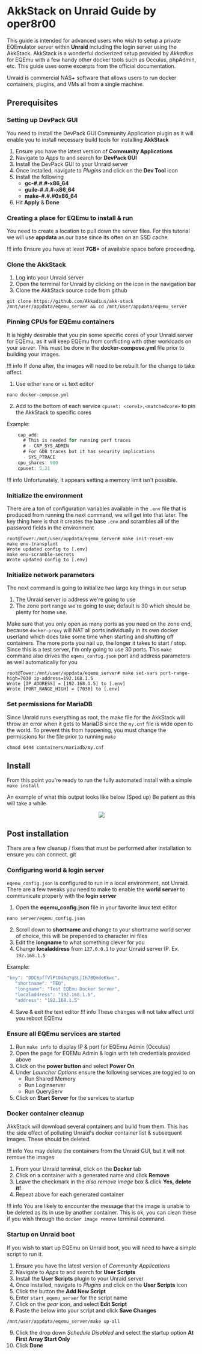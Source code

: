 # AkkStack on Unraid Guide by oper8r00

This guide is intended for advanced users who wish to setup a private EQEmulator server within **Unraid** including the login server using the AkkStack. AkkStack is a wonderful dockerized setup provided by *Akkadius* for EQEmu with a few handy other docker tools such as Occulus, phpAdmin, etc. This guide uses some excerpts from the official documentation.

Unraid is commercial NAS+ software that allows users to run docker containers, plugins, and VMs all from a single machine. 

## Prerequisites

### Setting up DevPack GUI

You need to install the DevPack GUI Community Application plugin as it will enable  you to install necessary build tools for installing **AkkStack**

1. Ensure you have the latest version of **Community Applications**
2. Navigate to *Apps* to and search for **DevPack GUI**
3. Install the DevPack GUI to your Unraid server
4. Once installed, navigate to *Plugins* and click on the **Dev Tool** icon
5. Install the following 
      * **gc-#.#.#-x86_64**
      * **guile-#.#.#-x86_64**
      * **make-#.#.#0x86_64**
6. Hit **Apply** & **Done**

### Creating a place for EQEmu to install & run

You need to create a location to pull down the server files. For this tutorial we will use **appdata** as our base since its often on an SSD cache. 

!!! info
    Ensure you have at least **7GB+** of available space before proceeding. 

### Clone the AkkStack

1. Log into your Unraid server
2. Open the terminal for Unraid by clicking on the icon in the navigation bar
3. Clone the AkkStack source code from github
   
```
git clone https://github.com/Akkadius/akk-stack /mnt/user/appdata/eqemu_server && cd /mnt/user/appdata/eqemu_server
```

### Pinning CPUs for EQEmu containers

It is highly desirable that you pin some specific cores of your Unraid server for EQEmu, as it will keep EQEmu from conflicting with other workloads on your server. This must be done in the **docker-compose.yml** file prior to building your images. 

!!! info
    If done after, the images will need to be rebuilt for the change to take affect.

1. Use either `nano` or `vi` text editor
```
nano docker-compose.yml
```
2. Add to the bottom of each service `cpuset: <core1>,<matchedcore>` to pin the AkkStack to specific cores

Example:
```javascript
    cap_add:
      # This is needed for running perf traces
      # - CAP_SYS_ADMIN
      # For GDB traces but it has security implications
      - SYS_PTRACE
    cpu_shares: 900
    cpuset: 5,21
```

!!! info
    Unfortunately, it appears setting a memory limit isn't possible.

### Initialize the environment

There are a ton of configuration variables available in the `.env` file that is produced from running the next command, we will get into that later. The key thing here is that it creates the base `.env` and scrambles all of the password fields in the environment

```
root@Tower:/mnt/user/appdata/eqemu_server# make init-reset-env
make env-transplant
Wrote updated config to [.env]
make env-scramble-secrets
Wrote updated config to [.env]
```

### Initialize network parameters

The next command is going to initialize two large key things in our setup

1. The Unraid server ip address we're going to use
2. The zone port range we're going to use; default is 30 which should be plenty for home use.

Make sure that you only open as many ports as you need on the zone end, because `docker-proxy` will NAT all ports individually in its own docker userland which does take some time when starting and shutting off containers. The more ports you nail up, the longer it takes to start / stop. Since this is a test server, I'm only going to use 30 ports. This `make` command also drives the `eqemu_config.json` port and address parameters as well automatically for you

```
root@Tower:/mnt/user/appdata/eqemu_server# make set-vars port-range-high=7030 ip-address=192.168.1.5
Wrote [IP_ADDRESS] = [192.168.1.5] to [.env]
Wrote [PORT_RANGE_HIGH] = [7030] to [.env]
```

### Set permissions for MariaDB

Since Unraid runs everything as root, the make file for the AkkStack will throw an error when it gets to MariaDB since the `my.cnf` file is wide open to the world. To prevent this from happening, you must change the permissions for the file prior to running `make`

```
chmod 0444 containers/mariadb/my.cnf
```

## Install

From this point you're ready to run the fully automated install with a simple `make install`

An example of what this output looks like below (Sped up) Be patient as this will take a while

<p align="center"><img src="https://user-images.githubusercontent.com/3319450/87240353-7289a200-c3de-11ea-8afe-1b0a5ad8400e.gif"></p>

## Post installation

There are a few cleanup / fixes that must be performed after installation to ensure you can connect.
git 
### Configuring world & login server

`eqemu_config.json` is configured to run in a local environment, not Unraid. There are a few tweaks you need to make to enable the **world server** to communicate properly with the **login server**

1. Open the **eqemu_config.json** file in your favorite linux text editor
```
nano server/eqemu_config.json
```
2. Scroll down to **shortname** and change to your shortname world server of choice, this will be prepended to character ini files
3. Edit the **longname** to what something clever for you
2. Change **localaddress** from `127.0.0.1` to your Unraid server IP. Ex. `192.168.1.5`

Example:
```javascript
"key": "DDC6pffVlPt0dAqYq8LjIh7BQmdeKkwc",
   "shortname": "TEQ",
   "longname": "Test EQEmu Docker Server",
   "localaddress": "192.168.1.5",
   "address": "192.168.1.5"
```
4. Save & exit the text editor
!!! info
    These changes will not take affect until you reboot EQEmu

### Ensure all EQEmu services are started

1. Run `make info` to display IP & port for EQEmu Admin (Occulus)
2. Open the page for EQEMu Admin & login with teh credentials provided above
3. Click on the **power button** and select **Power On**
4. Under *Launcher Options* ensure the following services are toggled to on
      * Run Shared Memory
      * Run Loginserver
      * Run QueryServ
5. Click on **Start Server** for the services to startup

### Docker container cleanup

AkkStack will download several containers and build from them. This has the side effect of polluting Unraid's docker container list & subsequent images. These should be deleted. 

!!! info
    You may delete the containers from the Unraid GUI, but it will not remove the images

1. From your Unraid terminal, click on the **Docker** tab
2. Click on a container with a generated name and click **Remove**
3. Leave the checkmark in the *also remove image* box & click **Yes, delete it!**
4. Repeat above for each generated container

!!! info
    You are likely to encounter the message that the image is unable to be deleted as its in use by another container. This is ok, you can clean these if you wish through the `docker image remove` terminal command.

### Startup on Unraid boot

If you wish to start up EQEmu on Unraid boot, you will need to have a simple script to run it.

1. Ensure you have the latest version of *Community Applications*
2. Navigate to *Apps* to and search for **User Scripts**
3. Install the **User Scripts** plugin to your Unraid server
4. Once installed, navigate to *Plugins* and click on the **User Scripts** icon
5. Click the button the **Add New Script**
6. Enter `start_eqemu_server` for the script name
7. Click on the *gear* icon, and select **Edit Script**
8. Paste the below into your script and click **Save Changes**
```
/mnt/user/appdata/eqemu_server/make up-all
```
9.  Click the drop down *Schedule Disabled* and select the startup option **At First Array Start Only**
10. Click **Done**
